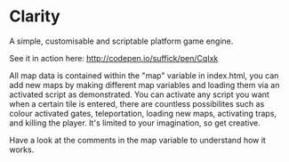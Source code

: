 # Clarity

A simple, customisable and scriptable platform game engine.

See it in action here: http://codepen.io/suffick/pen/CqIxk

All map data is contained within the "map" variable in index.html, you can add new maps by making different map variables and loading them via an activated script as demonstrated. You can activate any script you want when a certain tile is entered, there are countless possibilites such as colour activated gates, teleportation, loading new maps, activating traps, and killing the player. It's limited to your imagination, so get creative.

Have a look at the comments in the map variable to understand how it works.
